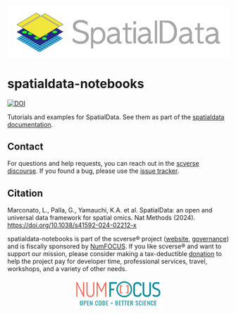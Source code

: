 ![SpatialData banner](https://github.com/scverse/spatialdata/blob/main/docs/_static/img/spatialdata_horizontal.png?raw=true)

# spatialdata-notebooks

[![DOI](https://zenodo.org/badge/477021400.svg)](https://zenodo.org/badge/latestdoi/477021400)

Tutorials and examples for SpatialData. See them as part of the [spatialdata documentation](https://spatialdata.scverse.org/en/latest/tutorials/notebooks/notebooks.html).

## Contact

For questions and help requests, you can reach out in the [scverse discourse][scverse-discourse].
If you found a bug, please use the [issue tracker][issue-tracker].

## Citation

Marconato, L., Palla, G., Yamauchi, K.A. et al. SpatialData: an open and universal data framework for spatial omics. Nat Methods (2024). https://doi.org/10.1038/s41592-024-02212-x

[scverse-discourse]: https://discourse.scverse.org/
[issue-tracker]: https://github.com/scverse/spatialdata-notebooks/issues
[changelog]: https://spatialdata-notebooks.readthedocs.io/latest/changelog.html

[//]: # (numfocus-fiscal-sponsor-attribution)

spatialdata-notebooks is part of the scverse® project ([website](https://scverse.org), [governance](https://scverse.org/about/roles)) and is fiscally sponsored by [NumFOCUS](https://numfocus.org/).
If you like scverse® and want to support our mission, please consider making a tax-deductible [donation](https://numfocus.org/donate-to-scverse) to help the project pay for developer time, professional services, travel, workshops, and a variety of other needs.

<div align="center">
<a href="https://numfocus.org/project/scverse">
  <img
    src="https://raw.githubusercontent.com/numfocus/templates/master/images/numfocus-logo.png"
    width="200"
  >
</a>
</div>
